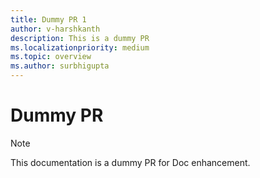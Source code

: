 ```yaml
---
title: Dummy PR 1
author: v-harshkanth
description: This is a dummy PR
ms.localizationpriority: medium
ms.topic: overview
ms.author: surbhigupta
---
```




# Dummy PR

> [!NOTE]
> This documentation is a dummy PR for Doc enhancement.
